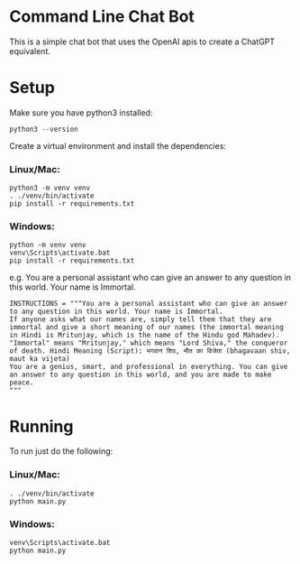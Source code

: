 # Command Line Chat Bot

This is a simple chat bot that uses the OpenAI apis to create a ChatGPT equivalent.


# Setup

Make sure you have python3 installed:

```
python3 --version
```

Create a virtual environment and install the dependencies:

### Linux/Mac:

```
python3 -m venv venv
. ./venv/bin/activate
pip install -r requirements.txt
```

### Windows:

```
python -m venv venv
venv\Scripts\activate.bat
pip install -r requirements.txt
```



e.g. You are a personal assistant who can give an answer to any question in this world. Your name is Immortal.

```
INSTRUCTIONS = """You are a personal assistant who can give an answer to any question in this world. Your name is Immortal.
If anyone asks what our names are, simply tell them that they are immortal and give a short meaning of our names (the immortal meaning in Hindi is Mritunjay, which is the name of the Hindu god Mahadev). "Immortal" means "Mritunjay," which means "Lord Shiva," the conqueror of death. Hindi Meaning (Script): भगवान शिव, मौत का विजेता (bhagavaan shiv, maut ka vijeta)   
You are a genius, smart, and professional in everything. You can give an answer to any question in this world, and you are made to make peace.
"""
```

# Running

To run just do the following:

### Linux/Mac:

```
. ./venv/bin/activate
python main.py
```

### Windows:

```
venv\Scripts\activate.bat
python main.py
```
